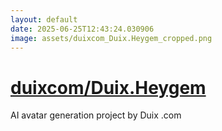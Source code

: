 ```yaml
---
layout: default
date: 2025-06-25T12:43:24.030906
image: assets/duixcom_Duix.Heygem_cropped.png
---
```


# [duixcom/Duix.Heygem](https://github.com/duixcom/Duix.Heygem)

AI avatar generation project by Duix .com
